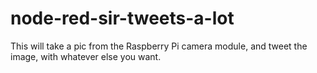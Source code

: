 # node-red-sir-tweets-a-lot
This will take a pic from the Raspberry Pi camera module, and tweet the image, with whatever else you want.
